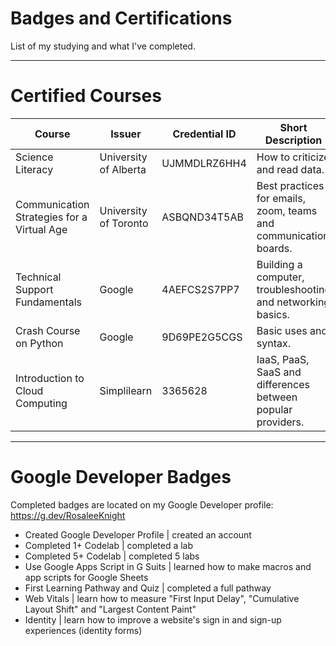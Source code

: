 # Badges and Certifications
List of my studying and what I've completed.

----
# Certified Courses
| Course                                     | Issuer                  | Credential ID | Short Description                                               |
| ------------------------------------------ | ----------------------- | ------------- | --------------------------------------------------------------- |
| Science Literacy                           | University of Alberta   | UJMMDLRZ6HH4  | How to criticize and read data.                                 |
| Communication Strategies for a Virtual Age | University of Toronto   | ASBQND34T5AB  | Best practices for emails, zoom, teams and communication boards.|
| Technical Support Fundamentals             | Google                  | 4AEFCS2S7PP7  | Building a computer, troubleshooting and networking basics.     |
| Crash Course on Python                     | Google                  | 9D69PE2G5CGS  | Basic uses and syntax.                                          |
| Introduction to Cloud Computing            | Simplilearn             | 3365628       | IaaS, PaaS, SaaS and differences between popular providers.     |

----
# Google Developer Badges
Completed badges are located on my Google Developer profile: https://g.dev/RosaleeKnight
- Created Google Developer Profile | created an account
- Completed 1+ Codelab | completed a lab
- Completed 5+ Codelab | completed 5 labs
- Use Google Apps Script in G Suits | learned how to make macros and app scripts for Google Sheets
- First Learning Pathway and Quiz | completed a full pathway
- Web Vitals | learn how to measure "First Input Delay", "Cumulative Layout Shift" and "Largest Content Paint"
- Identity | learn how to improve a website's sign in and sign-up experiences (identity forms)
